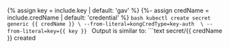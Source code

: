 {% assign key = include.key | default: 'gav' %}
{%- assign credName = include.credName | default: 'credential' %}
    ```bash
    kubectl create secret generic {{ credName }} \
      --from-literal=kongCredType=key-auth  \
      --from-literal=key={{ key }}
    ```
    Output is similar to:
    ```text
    secret/{{ credName }} created
   ```
